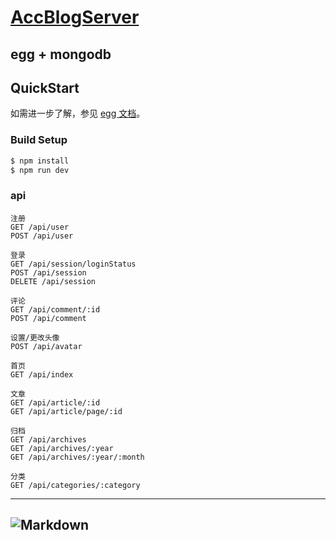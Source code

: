 # [AccBlogServer](https://github.com/accelerator-feng/AccBlogServer)


## egg + mongodb
## QuickStart
如需进一步了解，参见 [egg 文档][egg]。
### Build Setup
```bash
$ npm install
$ npm run dev
```
### api
```
注册
GET /api/user
POST /api/user  

登录
GET /api/session/loginStatus
POST /api/session
DELETE /api/session   

评论
GET /api/comment/:id
POST /api/comment  

设置/更改头像
POST /api/avatar

首页
GET /api/index  

文章
GET /api/article/:id
GET /api/article/page/:id  

归档
GET /api/archives
GET /api/archives/:year
GET /api/archives/:year/:month  

分类
GET /api/categories/:category
```

---
![Markdown](http://i2.kiimg.com/582196/c229d2f00d338d96.png)
---

[egg]: https://eggjs.org
